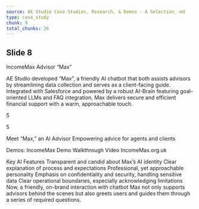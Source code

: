 ```yaml
---
source: AE Studio Case Studies, Research, & Demos - A Selection_.md
type: case_study
chunk: 9
total_chunks: 26
---
```


## Slide 8

IncomeMax Advisor “Max”

AE Studio developed “Max”, a friendly AI chatbot that both assists advisors by streamlining data collection and serves as a client-facing guide. Integrated with Salesforce and powered by a robust AI-Brain featuring goal-oriented LLMs and FAQ integration, Max delivers secure and efficient financial support with a warm, approachable touch.

5

5

Meet “Max,” an AI Advisor
Empowering advice for agents and clients

Demos: 
IncomeMax Demo Walkthrough Video
IncomeMax.org.uk

Key AI Features
Transparent and candid about Max’s AI identity
Clear explanation of process and expectations
Professional, yet approachable personality
Emphasis on confidentiality and security, handling sensitive data
Clear operational boundaries, especially acknowledging limitations
Now, a friendly, on-brand interaction with chatbot Max not only supports advisors behind the scenes but also greets users and guides them through a series of required questions.